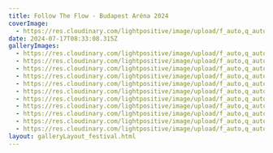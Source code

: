```yaml
---
title: Follow The Flow - Budapest Aréna 2024
coverImage:
  - https://res.cloudinary.com/lightpositive/image/upload/f_auto,q_auto/v1719779454/uploads/Follow%20The%20Flow%20Budapest%20Ar%C3%A9na%202024/IMG_9367.jpg
date: 2024-07-17T08:33:08.315Z
galleryImages:
  - https://res.cloudinary.com/lightpositive/image/upload/f_auto,q_auto/v1719779471/uploads/Follow%20The%20Flow%20Budapest%20Ar%C3%A9na%202024/IMG_9198.jpg
  - https://res.cloudinary.com/lightpositive/image/upload/f_auto,q_auto/v1719779467/uploads/Follow%20The%20Flow%20Budapest%20Ar%C3%A9na%202024/IMG_9195.jpg
  - https://res.cloudinary.com/lightpositive/image/upload/f_auto,q_auto/v1719779467/uploads/Follow%20The%20Flow%20Budapest%20Ar%C3%A9na%202024/IMG_9212.jpg
  - https://res.cloudinary.com/lightpositive/image/upload/f_auto,q_auto/v1719779460/uploads/Follow%20The%20Flow%20Budapest%20Ar%C3%A9na%202024/IMG_9166.jpg
  - https://res.cloudinary.com/lightpositive/image/upload/f_auto,q_auto/v1719779454/uploads/Follow%20The%20Flow%20Budapest%20Ar%C3%A9na%202024/IMG_9367.jpg
  - https://res.cloudinary.com/lightpositive/image/upload/f_auto,q_auto/v1719779453/uploads/Follow%20The%20Flow%20Budapest%20Ar%C3%A9na%202024/IMG_9360.jpg
  - https://res.cloudinary.com/lightpositive/image/upload/f_auto,q_auto/v1719779453/uploads/Follow%20The%20Flow%20Budapest%20Ar%C3%A9na%202024/IMG_9359.jpg
  - https://res.cloudinary.com/lightpositive/image/upload/f_auto,q_auto/v1719779453/uploads/Follow%20The%20Flow%20Budapest%20Ar%C3%A9na%202024/IMG_9357.jpg
  - https://res.cloudinary.com/lightpositive/image/upload/f_auto,q_auto/v1719779453/uploads/Follow%20The%20Flow%20Budapest%20Ar%C3%A9na%202024/IMG_9362.jpg
  - https://res.cloudinary.com/lightpositive/image/upload/f_auto,q_auto/v1719779453/uploads/Follow%20The%20Flow%20Budapest%20Ar%C3%A9na%202024/IMG_9364.jpg
  - https://res.cloudinary.com/lightpositive/image/upload/f_auto,q_auto/v1719779453/uploads/Follow%20The%20Flow%20Budapest%20Ar%C3%A9na%202024/IMG_9358.jpg
layout: galleryLayout_festival.html
---
```

